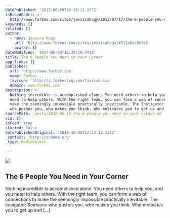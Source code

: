 ```yaml
---
datePublished: '2017-06-09T16:30:11.287Z'
isBasedOnUrl: >-
  http://www.forbes.com/sites/jessicahagy/2012/07/17/the-6-people-you-need-in-your-corner/#4356903d3523
keywords: []
related: []
author:
  - name: Jessica Hagy
    url: 'http://www.forbes.com/sites/jessicahagy/#511a0ac95345'
    avatar: {}
dateModified: '2017-06-09T16:30:10.443Z'
title: The 6 People You Need in Your Corner
app_links: []
publisher:
  url: 'http://www.forbes.com'
  name: Forbes
  favicon: 'http://i.forbesimg.com/favicon.ico'
  domain: www.forbes.com
description: >-
  Nothing incredible is accomplished alone. You need others to help you, and you
  need to help others. With the right team, you can form a web of connections to
  make the seemingly impossible practically inevitable. The Instigator: Someone
  who pushes you, who makes you think. Who motivates you to get up and [...]
sourcePath: _posts/2016-05-16-the-6-people-you-need-in-your-corner.md
via: {}
inFeed: true
starred: false
datePublishedOriginal: '2016-10-08T12:23:12.121Z'
_context: 'http://schema.org'
_type: MediaObject

---
```

<article style=""><img src="http://blogs-images.forbes.com/thumbnails/blog_1829/pt_1829_329_o.jpg?t=1350928652" /><h1>The 6 People You Need in Your Corner</h1><p>Nothing incredible is accomplished alone. You need others to help you, and you need to help others. With the right team, you can form a web of connections to make the seemingly impossible practically inevitable. The Instigator: Someone who pushes you, who makes you think. Who motivates you to get up and [...]</p></article>